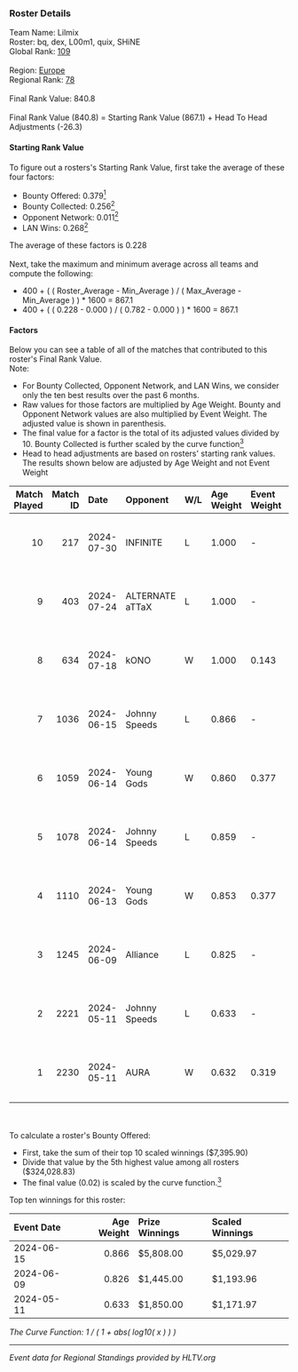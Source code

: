 ### Roster Details<br />
Team Name: Lilmix<br />
Roster: bq, dex, L00m1, quix, SHiNE<br />
Global Rank: [109](../standings_global.md)<br />
<br />
Region: [Europe]( ../standings_europe.md)<br />
Regional Rank: [78]( ../standings_europe.md)<br />
<br />
Final Rank Value:  840.8<br />
<br />
Final Rank Value (840.8) = Starting Rank Value (867.1) + Head To Head Adjustments (-26.3)<br />

#### Starting Rank Value<br />
To figure out a rosters's Starting Rank Value, first take the average of these four factors:<br />
- Bounty Offered: 0.379[<sup>1</sup>](#table2)
- Bounty Collected: 0.256[<sup>2</sup>](#table1)
- Opponent Network: 0.011[<sup>2</sup>](#table1)
- LAN Wins: 0.268[<sup>2</sup>](#table1)

The average of these factors is 0.228<br />
<br />
Next, take the maximum and minimum average across all teams and compute the following:<br />
- 400 + ( ( Roster_Average - Min_Average ) / ( Max_Average - Min_Average ) ) * 1600 = 867.1
- 400 + ( ( 0.228 - 0.000 ) / ( 0.782 - 0.000 ) ) * 1600 = 867.1


#### Factors<br />
Below you can see a table of all of the matches that contributed to this roster's Final Rank Value.<br />
Note:<br />

- For Bounty Collected, Opponent Network, and LAN Wins, we consider only the ten best results over the past 6 months.
- Raw values for those factors are multiplied by Age Weight. Bounty and Opponent Network values are also multiplied by Event Weight. The adjusted value is shown in parenthesis.
- The final value for a factor is the total of its adjusted values divided by 10. Bounty Collected is further scaled by the curve function[<sup>3</sup>](#curveFunction)
- Head to head adjustments are based on rosters' starting rank values. The results shown below are adjusted by Age Weight and not Event Weight
<span id="table1"></span><br />


| Match Played | Match ID | Date       | Opponent        | W/L | Age Weight | Event Weight | Bounty Collected | Opponent Network | LAN Wins  | H2H Adj. | Roster                      |
| -: | -: | :- | :- | :- | :- | :- | :- | :- | :- | -: | :- |
|           10 |      217 | 2024-07-30 | INFINITE        | L   | 1.000      | -            | -                | -                | -         |   -25.23 | bq, dex, L00m1, quix, SHiNE |
|            9 |      403 | 2024-07-24 | ALTERNATE aTTaX | L   | 1.000      | -            | -                | -                | -         |   -16.87 | bq, dex, L00m1, quix, SHiNE |
|            8 |      634 | 2024-07-18 | kONO            | W   | 1.000      | 0.143        | 0.028 (0.004)    | 0.536 (0.077)    | 0 (0.000) |    13.38 | bq, dex, L00m1, quix, SHiNE |
|            7 |     1036 | 2024-06-15 | Johnny Speeds   | L   | 0.866      | -            | -                | -                | -         |    -2.99 | bq, dex, poiii, quix, zyyx  |
|            6 |     1059 | 2024-06-14 | Young Gods      | W   | 0.860      | 0.377        | 0.007 (0.002)    | 0.034 (0.011)    | 1 (0.860) |     8.07 | bq, dex, poiii, quix, zyyx  |
|            5 |     1078 | 2024-06-14 | Johnny Speeds   | L   | 0.859      | -            | -                | -                | -         |    -2.93 | bq, dex, poiii, quix, zyyx  |
|            4 |     1110 | 2024-06-13 | Young Gods      | W   | 0.853      | 0.377        | 0.007 (0.002)    | 0.034 (0.011)    | 1 (0.853) |     8.17 | bq, dex, poiii, quix, zyyx  |
|            3 |     1245 | 2024-06-09 | Alliance        | L   | 0.825      | -            | -                | -                | -         |   -13.48 | bq, dex, poiii, quix, zyyx  |
|            2 |     2221 | 2024-05-11 | Johnny Speeds   | L   | 0.633      | -            | -                | -                | -         |    -1.80 | bq, dex, poiii, quix, zyyx  |
|            1 |     2230 | 2024-05-11 | AURA            | W   | 0.632      | 0.319        | 0.017 (0.003)    | 0.059 (0.012)    | 1 (0.632) |     7.38 | bq, dex, poiii, quix, zyyx  |

<br />
<span id="table2"></span><br />
To calculate a roster's Bounty Offered:<br />

- First, take the sum of their top 10 scaled winnings ($7,395.90)
- Divide that value by the 5th highest value among all rosters ($324,028.83)
- The final value (0.02) is scaled by the curve function.[<sup>3</sup>](#curveFunction)

Top ten winnings for this roster:<br />

| Event Date | Age Weight | Prize Winnings | Scaled Winnings |
| :- | -: | :- | :- |
| 2024-06-15 |      0.866 | $5,808.00      | $5,029.97       |
| 2024-06-09 |      0.826 | $1,445.00      | $1,193.96       |
| 2024-05-11 |      0.633 | $1,850.00      | $1,171.97       |


<span id="curveFunction"></span>_The Curve Function: 1 / ( 1 + abs( log10( x ) ) )_<br />

---
_Event data for Regional Standings provided by HLTV.org_<br />
